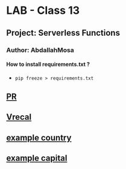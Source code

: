 # LAB - Class 13
## Project: Serverless Functions
### Author: AbdallahMosa
#### How to install requirements.txt ? 
- `pip freeze > requirements.txt`
## [PR](https://github.com/AbdallahMosa/capital-finder/pull/1)

## [Vrecal](https://capital-finder-seven-olive.vercel.app/api/capital-finder)

## [example country ](https://capital-finder-seven-olive.vercel.app/api/capital-finder?country=brazil)
## [example capital ]( https://capital-finder-seven-olive.vercel.app/api/capital-finder?capital=jerusalem)
